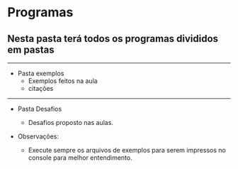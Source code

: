 # Programas

## Nesta pasta terá todos os programas divididos em pastas
---
- Pasta exemplos
    - Exemplos feitos na aula
    - citações
---
- Pasta Desafios
    - Desafios proposto nas aulas. 

- Observações:
    - Execute sempre os arquivos de exemplos para serem impressos no console para melhor entendimento.
    


